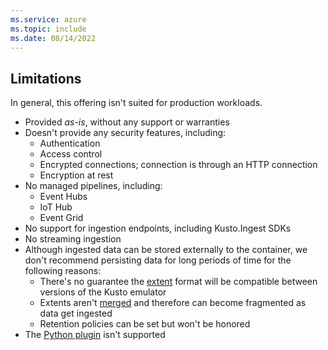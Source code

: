 ```yaml
---
ms.service: azure
ms.topic: include
ms.date: 08/14/2022
---
```


## Limitations

In general, this offering isn't suited for production workloads.

- Provided *as-is*, without any support or warranties
- Doesn't provide any security features, including:
  - Authentication
  - Access control
  - Encrypted connections; connection is through an HTTP connection
  - Encryption at rest
- No managed pipelines, including:  
  - Event Hubs
  - IoT Hub
  - Event Grid
- No support for ingestion endpoints, including Kusto.Ingest SDKs
- No streaming ingestion
- Although ingested data can be stored externally to the container, we don't recommend persisting data for long periods of time for the following reasons:
  - There's no guarantee the [extent](../kusto/management/extents-overview.md) format will be compatible between versions of the Kusto emulator
  - Extents aren't [merged](../kusto/management/mergepolicy.md) and therefore can become fragmented as data get ingested
  - Retention policies can be set but won't be honored
- The [Python plugin](../kusto/query/pythonplugin.md?pivots=azuredataexplorer) isn't supported

